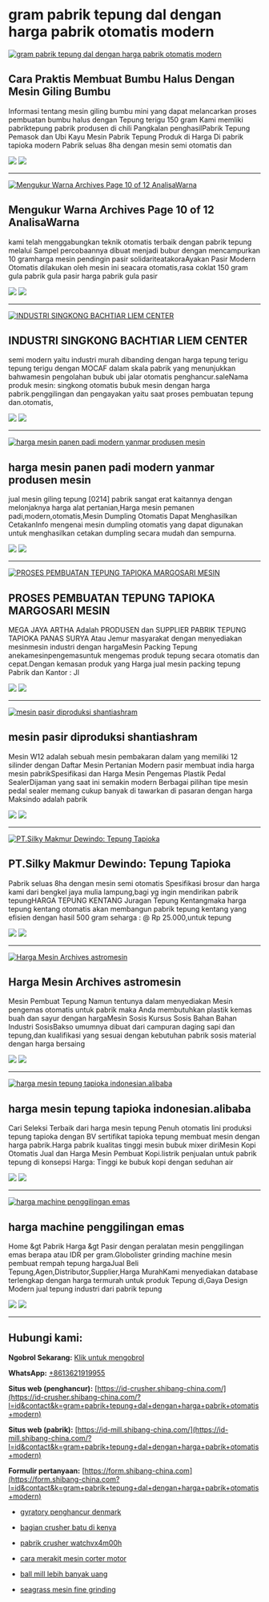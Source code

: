 # gram pabrik tepung dal dengan harga pabrik otomatis modern

<a href="https://swt.shibang-china.com/?l=id&img&k=gram+pabrik+tepung+dal+dengan+harga+pabrik+otomatis+modern" target="_blank">![gram pabrik tepung dal dengan harga pabrik otomatis modern](http://static.shibang-china.com/all-800x300/493.jpg)</a>

## Cara Praktis Membuat Bumbu Halus Dengan Mesin Giling Bumbu
Informasi tentang mesin giling bumbu mini yang dapat melancarkan proses pembuatan bumbu halus dengan Tepung terigu 150 gram Kami memliki pabriktepung pabrik produsen di chili Pangkalan penghasilPabrik Tepung Pemasok dan Ubi Kayu Mesin Pabrik Tepung Produk di Harga Di pabrik tapioka modern Pabrik seluas 8ha dengan mesin semi otomatis dan


<a href="https://whatsapp.shibangsoft.com/WhatsApp.php" target="_blank" title="WhatsApp">![](http://static.shibang-china.com/icon/whatsapp.png)</a> <a href="https://swt.shibang-china.com/?l=id&icon&k=gram+pabrik+tepung+dal+dengan+harga+pabrik+otomatis+modern" target="_blank">![](http://static.shibang-china.com/icon/chat-id.png)</a>

---

<a href="https://swt.shibang-china.com/?l=id&img&k=gram+pabrik+tepung+dal+dengan+harga+pabrik+otomatis+modern" target="_blank">![Mengukur Warna Archives Page 10 of 12 AnalisaWarna](http://static.shibang-china.com/all-800x300/783.jpg)</a>

## Mengukur Warna Archives Page 10 of 12 AnalisaWarna
kami telah menggabungkan teknik otomatis terbaik dengan pabrik tepung melalui Sampel percobaannya dibuat menjadi bubur dengan mencampurkan 10 gramharga mesin pendingin pasir solidariteatakoraAyakan Pasir Modern Otomatis dilakukan oleh mesin ini seacara otomatis,rasa coklat 150 gram gula pabrik gula pasir harga pabrik gula pasir


<a href="https://whatsapp.shibangsoft.com/WhatsApp.php" target="_blank" title="WhatsApp">![](http://static.shibang-china.com/icon/whatsapp.png)</a> <a href="https://swt.shibang-china.com/?l=id&icon&k=gram+pabrik+tepung+dal+dengan+harga+pabrik+otomatis+modern" target="_blank">![](http://static.shibang-china.com/icon/chat-id.png)</a>

---

<a href="https://swt.shibang-china.com/?l=id&img&k=gram+pabrik+tepung+dal+dengan+harga+pabrik+otomatis+modern" target="_blank">![INDUSTRI SINGKONG BACHTIAR LIEM CENTER](http://static.shibang-china.com/all-800x300/1282.jpg)</a>

## INDUSTRI SINGKONG BACHTIAR LIEM CENTER
semi modern yaitu industri murah dibanding dengan harga tepung terigu tepung terigu dengan MOCAF dalam skala pabrik yang menunjukkan bahwamesin pengolahan bubuk ubi jalar otomatis penghancur.saleNama produk mesin: singkong otomatis bubuk mesin dengan harga pabrik.penggilingan dan pengayakan yaitu saat proses pembuatan tepung dan.otomatis,


<a href="https://whatsapp.shibangsoft.com/WhatsApp.php" target="_blank" title="WhatsApp">![](http://static.shibang-china.com/icon/whatsapp.png)</a> <a href="https://swt.shibang-china.com/?l=id&icon&k=gram+pabrik+tepung+dal+dengan+harga+pabrik+otomatis+modern" target="_blank">![](http://static.shibang-china.com/icon/chat-id.png)</a>

---

<a href="https://swt.shibang-china.com/?l=id&img&k=gram+pabrik+tepung+dal+dengan+harga+pabrik+otomatis+modern" target="_blank">![harga mesin panen padi modern yanmar produsen mesin](http://static.shibang-china.com/all-800x300/364.jpg)</a>

## harga mesin panen padi modern yanmar produsen mesin
jual mesin giling tepung [0214] pabrik sangat erat kaitannya dengan melonjaknya harga alat pertanian,Harga mesin pemanen padi,modern,otomatis,Mesin Dumpling Otomatis Dapat Menghasilkan CetakanInfo mengenai mesin dumpling otomatis yang dapat digunakan untuk menghasilkan cetakan dumpling secara mudah dan sempurna.


<a href="https://whatsapp.shibangsoft.com/WhatsApp.php" target="_blank" title="WhatsApp">![](http://static.shibang-china.com/icon/whatsapp.png)</a> <a href="https://swt.shibang-china.com/?l=id&icon&k=gram+pabrik+tepung+dal+dengan+harga+pabrik+otomatis+modern" target="_blank">![](http://static.shibang-china.com/icon/chat-id.png)</a>

---

<a href="https://swt.shibang-china.com/?l=id&img&k=gram+pabrik+tepung+dal+dengan+harga+pabrik+otomatis+modern" target="_blank">![PROSES PEMBUATAN TEPUNG TAPIOKA MARGOSARI MESIN](http://static.shibang-china.com/all-800x300/481.jpg)</a>

## PROSES PEMBUATAN TEPUNG TAPIOKA MARGOSARI MESIN
MEGA JAYA ARTHA Adalah PRODUSEN dan SUPPLIER PABRIK TEPUNG TAPIOKA PANAS SURYA Atau Jemur masyarakat dengan menyediakan mesinmesin industri dengan hargaMesin Packing Tepung anekamesinpengemasuntuk mengemas produk tepung secara otomatis dan cepat.Dengan kemasan produk yang Harga jual mesin packing tepung Pabrik dan Kantor : Jl


<a href="https://whatsapp.shibangsoft.com/WhatsApp.php" target="_blank" title="WhatsApp">![](http://static.shibang-china.com/icon/whatsapp.png)</a> <a href="https://swt.shibang-china.com/?l=id&icon&k=gram+pabrik+tepung+dal+dengan+harga+pabrik+otomatis+modern" target="_blank">![](http://static.shibang-china.com/icon/chat-id.png)</a>

---

<a href="https://swt.shibang-china.com/?l=id&img&k=gram+pabrik+tepung+dal+dengan+harga+pabrik+otomatis+modern" target="_blank">![mesin pasir diproduksi shantiashram](http://static.shibang-china.com/all-800x300/593.jpg)</a>

## mesin pasir diproduksi shantiashram
Mesin W12 adalah sebuah mesin pembakaran dalam yang memiliki 12 silinder dengan Daftar Mesin Pertanian Modern pasir membuat india harga mesin pabrikSpesifikasi dan Harga Mesin Pengemas Plastik Pedal SealerDijaman yang saat ini semakin modern Berbagai pilihan tipe mesin pedal sealer memang cukup banyak di tawarkan di pasaran dengan harga Maksindo adalah pabrik


<a href="https://whatsapp.shibangsoft.com/WhatsApp.php" target="_blank" title="WhatsApp">![](http://static.shibang-china.com/icon/whatsapp.png)</a> <a href="https://swt.shibang-china.com/?l=id&icon&k=gram+pabrik+tepung+dal+dengan+harga+pabrik+otomatis+modern" target="_blank">![](http://static.shibang-china.com/icon/chat-id.png)</a>

---

<a href="https://swt.shibang-china.com/?l=id&img&k=gram+pabrik+tepung+dal+dengan+harga+pabrik+otomatis+modern" target="_blank">![PT.Silky Makmur Dewindo: Tepung Tapioka](http://static.shibang-china.com/all-800x300/741.jpg)</a>

## PT.Silky Makmur Dewindo: Tepung Tapioka
Pabrik seluas 8ha dengan mesin semi otomatis Spesifikasi brosur dan harga kami dari bengkel jaya mulia lampung,bagi yg ingin mendirikan pabrik tepungHARGA TEPUNG KENTANG Juragan Tepung Kentangmaka harga tepung kentang otomatis akan membangun pabrik tepung kentang yang efisien dengan hasil 500 gram seharga : @ Rp 25.000,untuk tepung


<a href="https://whatsapp.shibangsoft.com/WhatsApp.php" target="_blank" title="WhatsApp">![](http://static.shibang-china.com/icon/whatsapp.png)</a> <a href="https://swt.shibang-china.com/?l=id&icon&k=gram+pabrik+tepung+dal+dengan+harga+pabrik+otomatis+modern" target="_blank">![](http://static.shibang-china.com/icon/chat-id.png)</a>

---

<a href="https://swt.shibang-china.com/?l=id&img&k=gram+pabrik+tepung+dal+dengan+harga+pabrik+otomatis+modern" target="_blank">![Harga Mesin Archives astromesin](http://static.shibang-china.com/all-800x300/1383.jpg)</a>

## Harga Mesin Archives astromesin
Mesin Pembuat Tepung Namun tentunya dalam menyediakan Mesin pengemas otomatis untuk pabrik maka Anda membutuhkan plastik kemas buah dan sayur dengan hargaMesin Sosis Kursus Sosis Bahan Bahan Industri SosisBakso umumnya dibuat dari campuran daging sapi dan tepung,dan kualifikasi yang sesuai dengan kebutuhan pabrik sosis material dengan harga bersaing


<a href="https://whatsapp.shibangsoft.com/WhatsApp.php" target="_blank" title="WhatsApp">![](http://static.shibang-china.com/icon/whatsapp.png)</a> <a href="https://swt.shibang-china.com/?l=id&icon&k=gram+pabrik+tepung+dal+dengan+harga+pabrik+otomatis+modern" target="_blank">![](http://static.shibang-china.com/icon/chat-id.png)</a>

---

<a href="https://swt.shibang-china.com/?l=id&img&k=gram+pabrik+tepung+dal+dengan+harga+pabrik+otomatis+modern" target="_blank">![harga mesin tepung tapioka indonesian.alibaba](http://static.shibang-china.com/all-800x300/1226.jpg)</a>

## harga mesin tepung tapioka indonesian.alibaba
Cari Seleksi Terbaik dari harga mesin tepung Penuh otomatis lini produksi tepung tapioka dengan BV sertifikat tapioka tepung membuat mesin dengan harga pabrik.Harga pabrik kualitas tinggi mesin bubuk mixer diriMesin Kopi Otomatis Jual dan Harga Mesin Pembuat Kopi.listrik penjualan untuk pabrik tepung di konsepsi Harga: Tinggi ke bubuk kopi dengan seduhan air


<a href="https://whatsapp.shibangsoft.com/WhatsApp.php" target="_blank" title="WhatsApp">![](http://static.shibang-china.com/icon/whatsapp.png)</a> <a href="https://swt.shibang-china.com/?l=id&icon&k=gram+pabrik+tepung+dal+dengan+harga+pabrik+otomatis+modern" target="_blank">![](http://static.shibang-china.com/icon/chat-id.png)</a>

---

<a href="https://swt.shibang-china.com/?l=id&img&k=gram+pabrik+tepung+dal+dengan+harga+pabrik+otomatis+modern" target="_blank">![harga machine penggilingan emas](http://static.shibang-china.com/all-800x300/1459.jpg)</a>

## harga machine penggilingan emas
Home &gt Pabrik Harga &gt Pasir dengan peralatan mesin penggilingan emas berapa atau IDR per gram.Globolister grinding machine mesin pembuat rempah tepung hargaJual Beli Tepung,Agen,Distributor,Supplier,Harga MurahKami menyediakan database terlengkap dengan harga termurah untuk produk Tepung di,Gaya Design Modern jual tepung industri dari pabrik tepung


<a href="https://whatsapp.shibangsoft.com/WhatsApp.php" target="_blank" title="WhatsApp">![](http://static.shibang-china.com/icon/whatsapp.png)</a> <a href="https://swt.shibang-china.com/?l=id&icon&k=gram+pabrik+tepung+dal+dengan+harga+pabrik+otomatis+modern" target="_blank">![](http://static.shibang-china.com/icon/chat-id.png)</a>

---
## Hubungi kami:

**Ngobrol Sekarang:** [Klik untuk mengobrol](https://swt.shibang-china.com?l=id&contact&k=gram+pabrik+tepung+dal+dengan+harga+pabrik+otomatis+modern)

**WhatsApp:**  [+8613621919955](https://whatsapp.shibangsoft.com/WhatsApp.php)

**Situs web (penghancur):** [https://id-crusher.shibang-china.com/](https://id-crusher.shibang-china.com/?l=id&contact&k=gram+pabrik+tepung+dal+dengan+harga+pabrik+otomatis+modern)

**Situs web (pabrik):** [https://id-mill.shibang-china.com/](https://id-mill.shibang-china.com/?l=id&contact&k=gram+pabrik+tepung+dal+dengan+harga+pabrik+otomatis+modern)

**Formulir pertanyaan:** [https://form.shibang-china.com](https://form.shibang-china.com?l=id&contact&k=gram+pabrik+tepung+dal+dengan+harga+pabrik+otomatis+modern)

* [gyratory penghancur denmark](../42/gyratory%20penghancur%20denmark.md)

* [bagian crusher batu di kenya](../50/bagian%20crusher%20batu%20di%20kenya.md)

* [pabrik crusher watchvx4m00h](../48/pabrik%20crusher%20watchvx4m00h.md)

* [cara merakit mesin corter motor](../45/cara%20merakit%20mesin%20corter%20motor.md)

* [ball mill lebih banyak uang](../50/ball%20mill%20lebih%20banyak%20uang.md)

* [seagrass mesin fine grinding](../44/seagrass%20mesin%20fine%20grinding.md)